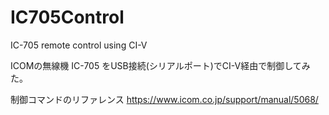 # IC705Control
IC-705 remote control using CI-V

ICOMの無線機 IC-705 をUSB接続(シリアルポート)でCI-V経由で制御してみた。

制御コマンドのリファレンス
https://www.icom.co.jp/support/manual/5068/
